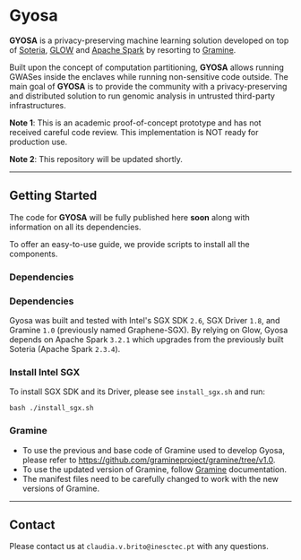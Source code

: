 # Gyosa

**GYOSA** is a privacy-preserving machine learning solution developed on top of [Soteria](https://github.com/claudiavmbrito/Soteria), [GLOW](https://github.com/projectglow/glow) and [Apache Spark](https://github.com/apache/spark) by resorting to [Gramine](https://github.com/gramineproject/gramine).

Built upon the concept of computation partitioning, **GYOSA** allows running GWASes inside the enclaves while running non-sensitive code outside. 
The main goal of **GYOSA** is to provide the community with a privacy-preserving and distributed solution to run genomic analysis in untrusted third-party infrastructures. 

**Note 1**: This is an academic proof-of-concept prototype and has not received careful code review. This implementation is NOT ready for production use.

**Note 2**: This repository will be updated shortly. 

___
## Getting Started

The code for **GYOSA** will be fully published here **soon** along with information on all its dependencies.

To offer an easy-to-use guide, we provide scripts to install all the components. 

### Dependencies

### Dependencies

Gyosa was built and tested with Intel's SGX SDK `2.6`, SGX Driver `1.8`, and Gramine `1.0` (previously named Graphene-SGX).
By relying on Glow, Gyosa depends on Apache Spark `3.2.1` which upgrades from the previously built Soteria (Apache Spark `2.3.4`). 

### Install Intel SGX

To install SGX SDK and its Driver, please see `install_sgx.sh` and run:

```
bash ./install_sgx.sh
```

### Gramine 

- To use the previous and base code of Gramine used to develop Gyosa, please refer to https://github.com/gramineproject/gramine/tree/v1.0.
- To use the updated version of Gramine, follow [Gramine](https://github.com/gramineproject/gramine) documentation. 
- The manifest files need to be carefully changed to work with the new versions of Gramine. 

___
## Contact

Please contact us at `claudia.v.brito@inesctec.pt` with any questions.


